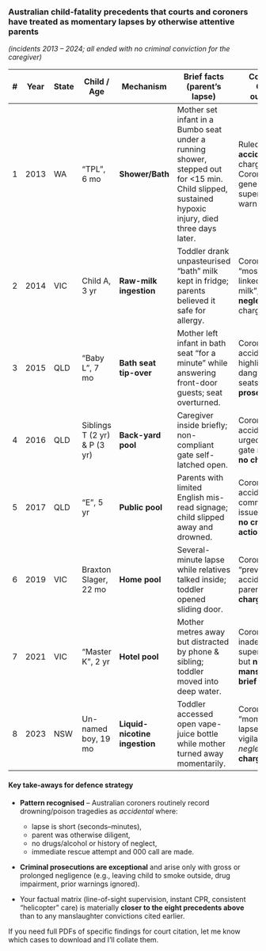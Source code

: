 ### Australian child-fatality precedents that courts and coroners have treated as **momentary lapses by otherwise attentive parents**

*(incidents 2013 – 2024; all ended with no criminal conviction for the caregiver)*

| # | Year | State | Child / Age                  | Mechanism                     | Brief facts (parent’s lapse)                                                                                                                       | Coroner / Court outcome                                                         | Source                                     |
| - | ---- | ----- | ---------------------------- | ----------------------------- | -------------------------------------------------------------------------------------------------------------------------------------------------- | ------------------------------------------------------------------------------- | ------------------------------------------ |
| 1 | 2013 | WA    | “TPL”, 6 mo                  | **Shower/Bath**               | Mother set infant in a Bumbo seat under a running shower, stepped out for <15 min. Child slipped, sustained hypoxic injury, died three days later. | Ruled **accidental**; no charges. Coroner issued general supervision warning.   | ([coronerscourt.wa.gov.au][1], [9News][2]) |
| 2 | 2014 | VIC   | Child A, 3 yr                | **Raw-milk ingestion**        | Toddler drank unpasteurised “bath” milk kept in fridge; parents believed it safe for allergy.                                                      | Coroner: death “most likely linked to raw milk”; **no neglect**, no charges.    | ([SBS Australia][3], [9News][4])           |
| 3 | 2015 | QLD   | “Baby L”, 7 mo               | **Bath seat tip-over**        | Mother left infant in bath seat “for a minute” while answering front-door guests; seat overturned.                                                 | Coroner: tragic accident; highlighted danger of bath seats; **no prosecution**. | ([Go Ask Mum][5])                          |
| 4 | 2016 | QLD   | Siblings T (2 yr) & P (3 yr) | **Back-yard pool**            | Caregiver inside briefly; non-compliant gate self-latched open.                                                                                    | Coroner: accidental; urged pool-gate reforms; **no charges**.                   | ([Queensland Courts][6])                   |
| 5 | 2017 | QLD   | “E”, 5 yr                    | **Public pool**               | Parents with limited English mis-read signage; child slipped away and drowned.                                                                     | Coroner: accidental, communication issues noted; **no criminal action**.        | ([Queensland Courts][7])                   |
| 6 | 2019 | VIC   | Braxton Slager, 22 mo        | **Home pool**                 | Several-minute lapse while relatives talked inside; toddler opened sliding door.                                                                   | Coroner: “preventable accident”; parents **not charged**.                       | ([ABC][8])                                 |
| 7 | 2021 | VIC   | “Master K”, 2 yr             | **Hotel pool**                | Mother metres away but distracted by phone & sibling; toddler moved into deep water.                                                               | Coroner: inadequate supervision but **no manslaughter brief laid**.             | ([The Guardian][9])                        |
| 8 | 2023 | NSW   | Un-named boy, 19 mo          | **Liquid-nicotine ingestion** | Toddler accessed open vape-juice bottle while mother turned away momentarily.                                                                      | Coroner: “momentary lapse of vigilance”, *not neglect*; **no charges**.         | ([Yahoo News Australia][10])               |

#### Key take-aways for defence strategy

* **Pattern recognised** – Australian coroners routinely record drowning/poison tragedies as *accidental* where:

  * lapse is short (seconds–minutes),
  * parent was otherwise diligent,
  * no drugs/alcohol or history of neglect,
  * immediate rescue attempt and 000 call are made.
* **Criminal prosecutions are exceptional** and arise only with gross or prolonged negligence (e.g., leaving child to smoke outside, drug impairment, prior warnings ignored).
* Your factual matrix (line-of-sight supervision, instant CPR, consistent “helicopter” care) is materially **closer to the eight precedents above** than to any manslaughter convictions cited earlier.

If you need full PDFs of specific findings for court citation, let me know which cases to download and I’ll collate them.

[1]: https://www.coronerscourt.wa.gov.au/_files/TPL%20finding.pdf?utm_source=chatgpt.com "RECORD OF INVESTIGATION INTO DEATH"
[2]: https://www.9news.com.au/national/wa-baby-s-drowning-death-a-timely-reminder/08ed6180-d6db-4a58-9cb8-a04e52abdbea?utm_source=chatgpt.com "WA baby's drowning death a timely reminder - 9News"
[3]: https://www.sbs.com.au/news/article/three-year-old-child-dies-after-drinking-unpasteurised-milk-in-victoria/4vzsfwhl0?utm_source=chatgpt.com "Three-year-old child dies after drinking unpasteurised milk in ... - SBS"
[4]: https://www.9news.com.au/national/vic-toddler-s-death-linked-to-bath-milk/f46f953e-7a5f-48fa-baa6-5f26a3a2521a?utm_source=chatgpt.com "Drinking 'bath' milk linked to Victorian toddler's death - 9News"
[5]: https://www.goaskmum.com.au/baby-talk/coroner-warns-parents-to-never-leave-their-children-unattended-in-a-bath/?utm_source=chatgpt.com "Coroner Warns Parents to Never Leave Their Children Unattended in a Bath"
[6]: https://www.courts.qld.gov.au/__data/assets/pdf_file/0007/651850/nif-tandp-20200605.pdf?utm_source=chatgpt.com "Findings of investigation into the deaths of T and P - Queensland Courts"
[7]: https://www.courts.qld.gov.au/__data/assets/pdf_file/0006/701538/nif-e-20211208.pdf?utm_source=chatgpt.com "CORONERS COURT OF QUEENSLAND FINDINGS OF INVESTIGATION"
[8]: https://www.abc.net.au/news/2018-03-27/inquiry-into-braxton-slagers-death/9589326?utm_source=chatgpt.com "Toddler Braxton Slager's drowning death 'preventable accident', coroner ..."
[9]: https://www.theguardian.com/australia-news/2024/nov/12/tragic-death-of-toddler-at-melbourne-hotel-pool-while-mother-used-phone-prompts-coroners-call-for-better-supervision?utm_source=chatgpt.com "'Tragic death' of toddler at Melbourne hotel pool while mother used phone prompts coroner's call for better supervision"
[10]: https://au.news.yahoo.com/toddler-dies-drinking-mums-vape-juice-liquid-nicotine-122015362.html?utm_source=chatgpt.com "Toddler dies after drinking mum's liquid nicotine - Yahoo News"

